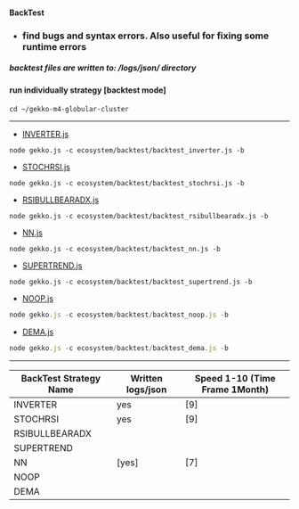 #### BackTest
* ### find bugs and syntax errors. Also useful for fixing some runtime errors

##### backtest files are written to: /logs/json/ directory 

#### run individually strategy [backtest mode]
```
cd ~/gekko-m4-globular-cluster
```
---
* [INVERTER.js](https://github.com/universalbit-dev/gekko-m4-globular-cluster/blob/master/strategies/INVERTER.js)
```
node gekko.js -c ecosystem/backtest/backtest_inverter.js -b
```
* [STOCHRSI.js](https://github.com/universalbit-dev/gekko-m4-globular-cluster/blob/master/strategies/STOCHRSI.js)
```
node gekko.js -c ecosystem/backtest/backtest_stochrsi.js -b
```

* [RSIBULLBEARADX.js](https://github.com/universalbit-dev/gekko-m4-globular-cluster/blob/master/strategies/RSIBULLBEARADX.js)
```
node gekko.js -c ecosystem/backtest/backtest_rsibullbearadx.js -b
```
* [NN.js](https://github.com/universalbit-dev/gekko-m4-globular-cluster/blob/master/strategies/NN.js)
```
node gekko.js -c ecosystem/backtest/backtest_nn.js -b
```
* [SUPERTREND.js](https://github.com/universalbit-dev/gekko-m4-globular-cluster/blob/master/strategies/SUPERTREND.js)
```
node gekko.js -c ecosystem/backtest/backtest_supertrend.js -b
```

* [NOOP.js](https://github.com/universalbit-dev/gekko-m4-globular-cluster/blob/master/strategies/NOOP.js)
```js
node gekko.js -c ecosystem/backtest/backtest_noop.js -b
```

* [DEMA.js](https://github.com/universalbit-dev/gekko-m4-globular-cluster/blob/master/strategies/DEMA.js)
```js
node gekko.js -c ecosystem/backtest/backtest_dema.js -b
```

---
BackTest Strategy Name | Written logs/json | Speed 1-10 (Time Frame 1Month)
---|---|---
INVERTER | yes | [9] 
STOCHRSI | yes | [9] 
RSIBULLBEARADX | | 
SUPERTREND | | 
NN | [yes] | [7] 
NOOP | | 
DEMA | |  

